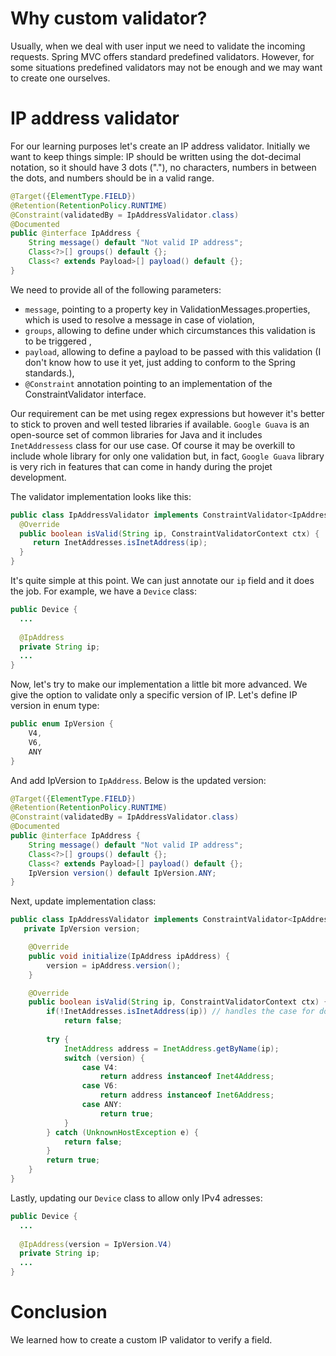 # Why custom validator?
Usually, when we deal with user input we need to validate the incoming requests. Spring MVC offers standard predefined validators.
However, for some situations predefined validators may not be enough and we may want to create one ourselves.

# IP address validator
For our learning purposes let's create an IP address validator. Initially we want to keep things simple:
IP should be written using the dot-decimal notation, so it should have 3 dots ("."), no characters, numbers in between the dots, and numbers should be in a valid range.

```java
@Target({ElementType.FIELD})
@Retention(RetentionPolicy.RUNTIME)
@Constraint(validatedBy = IpAddressValidator.class)
@Documented
public @interface IpAddress {
    String message() default "Not valid IP address";
    Class<?>[] groups() default {};
    Class<? extends Payload>[] payload() default {};
}
```

We need to provide all of the following parameters:
- `message`, pointing to a property key in ValidationMessages.properties, which is used to resolve a message in case of violation,
- `groups`, allowing to define under which circumstances this validation is to be triggered ,
- `payload`, allowing to define a payload to be passed with this validation (I don't know how to use it yet, just adding to conform to the Spring standards.),
- `@Constraint` annotation pointing to an implementation of the ConstraintValidator interface.

Our requirement can be met using regex expressions but however it's better to stick to proven and well tested libraries if available.
`Google Guava` is an open-source set of common libraries for Java and it includes `InetAddressess` class for our use case. 
Of course it may be overkill to include whole library for only one validation but, in fact, `Google Guava` library is very rich in features
that can come in handy during the projet development.

The validator implementation looks like this:
```java
public class IpAddressValidator implements ConstraintValidator<IpAddress, String> {
  @Override
  public boolean isValid(String ip, ConstraintValidatorContext ctx) {
     return InetAddresses.isInetAddress(ip);
  }
}
```

It's quite simple at this point. We can just annotate our `ip` field and it does the job. For example, we have a `Device` class:
```java
public Device {
  ...
    
  @IpAddress
  private String ip;
  ...
}
```
Now, let's try to make our implementation a little bit more advanced. We give the option to validate only a specific version of IP.
Let's define IP version in enum type:
```java
public enum IpVersion {
    V4,
    V6,
    ANY
}
```
And add IpVersion to `IpAddress`. Below is the updated version:
```java
@Target({ElementType.FIELD})
@Retention(RetentionPolicy.RUNTIME)
@Constraint(validatedBy = IpAddressValidator.class)
@Documented
public @interface IpAddress {
    String message() default "Not valid IP address";
    Class<?>[] groups() default {};
    Class<? extends Payload>[] payload() default {};
    IpVersion version() default IpVersion.ANY;
}
```

Next, update implementation class:
```java
public class IpAddressValidator implements ConstraintValidator<IpAddress, String> {
   private IpVersion version;

    @Override
    public void initialize(IpAddress ipAddress) {
        version = ipAddress.version();
    }

    @Override
    public boolean isValid(String ip, ConstraintValidatorContext ctx) {
        if(!InetAddresses.isInetAddress(ip)) // handles the case for dot decimal notation since InetAddress doesn't check for it.
            return false;
      
        try {
            InetAddress address = InetAddress.getByName(ip);
            switch (version) {
                case V4:
                    return address instanceof Inet4Address;
                case V6:
                    return address instanceof Inet6Address;
                case ANY:
                    return true;
            }
        } catch (UnknownHostException e) {
            return false;
        }
        return true;
    }
}
```

Lastly, updating our `Device` class to allow only IPv4 adresses:
```java
public Device {
  ... 
    
  @IpAddress(version = IpVersion.V4)
  private String ip;
  ...
}
```

# Conclusion
We learned how to create a custom IP validator to verify a field.
